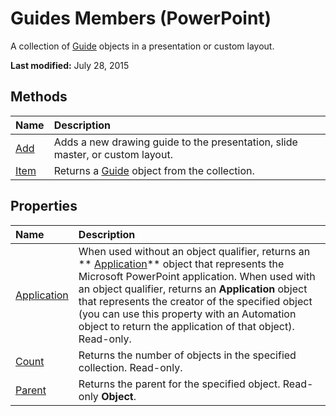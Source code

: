 
# Guides Members (PowerPoint)
A collection of  [Guide](022d5d3f-d840-2699-bcff-6b0b530034fd.md) objects in a presentation or custom layout.

 **Last modified:** July 28, 2015


## Methods



|**Name**|**Description**|
|:-----|:-----|
| [Add](225ed31f-897e-a2bf-fecd-a915f8e1865f.md)|Adds a new drawing guide to the presentation, slide master, or custom layout.|
| [Item](a2d6d387-e87f-01e9-28c7-194ce83790e9.md)|Returns a  [Guide](022d5d3f-d840-2699-bcff-6b0b530034fd.md) object from the collection.|

## Properties



|**Name**|**Description**|
|:-----|:-----|
| [Application](5c14d70b-b338-e7bd-01fc-bb4c19e4dbe3.md)|When used without an object qualifier, returns an  ** [Application](978c2b99-4271-b953-4283-73b5f3d96f41.md)** object that represents the Microsoft PowerPoint application. When used with an object qualifier, returns an **Application** object that represents the creator of the specified object (you can use this property with an Automation object to return the application of that object). Read-only.|
| [Count](6137691a-2585-3e28-65e8-d882bd26bb19.md)|Returns the number of objects in the specified collection. Read-only.|
| [Parent](d338be6b-ee50-c9ff-9c0f-f7bf68f95918.md)|Returns the parent for the specified object. Read-only  **Object**.|
